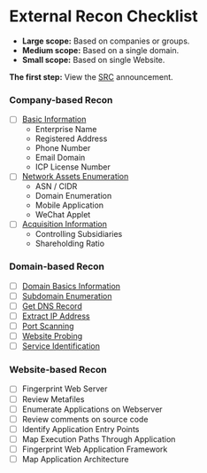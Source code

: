 # External Recon Checklist

* **Large scope:** Based on companies or groups.
* **Medium scope:** Based on a single domain.
* **Small scope:** Based on single Website.

**The first step:** View the [SRC](../awesome-bugbounty/security-response-center.md) announcement.

### Company-based Recon

* [ ] [Basic Information](../reconnaissance/company/#basic-information)
  * Enterprise Name
  * Registered Address
  * Phone Number
  * Email Domain
  * ICP License Number
* [ ] [Network Assets Enumeration](../reconnaissance/company/network-assets-enumeration.md)
  * ASN / CIDR
  * Domain Enumeration
  * Mobile Application
  * WeChat Applet
* [ ] [Acquisition Information](../reconnaissance/company/#acquisition-information)
  * Controlling Subsidiaries
  * Shareholding Ratio

### Domain-based Recon

* [ ] [Domain Basics Information](../reconnaissance/domain/#domain-basics-information)
* [ ] [Subdomain Enumeration](../reconnaissance/domain/subdomain-enumeration.md)
* [ ] [Get DNS Record](../reconnaissance/domain/#get-dns-record)
* [ ] [Extract IP Address](../reconnaissance/domain/#extract-ip-address)
* [ ] [Port Scanning](../reconnaissance/domain/#port-scanning)
* [ ] [Website Probing](../reconnaissance/domain/#website-probing)
* [ ] [Service Identification](../reconnaissance/domain/#service-identification)

### Website-based Recon

* [ ] Fingerprint Web Server
* [ ] Review Metafiles
* [ ] Enumerate Applications on Webserver
* [ ] Review comments on source code
* [ ] Identify Application Entry Points
* [ ] Map Execution Paths Through Application
* [ ] Fingerprint Web Application Framework
* [ ] Map Application Architecture
